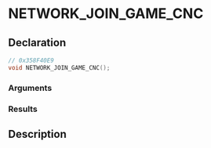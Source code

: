 # NETWORK_JOIN_GAME_CNC

## Declaration
```cpp
// 0x358F40E9
void NETWORK_JOIN_GAME_CNC();
```

### Arguments

### Results

## Description
